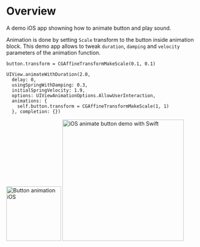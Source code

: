 # Overview

A demo iOS app showning how to animate button and play sound.

Animation is done by setting `Scale` transform to the button inside animation block. This demo app allows to tweak `duration`, `damping` and `velocity` parameters of the animation function. 

    button.transform = CGAffineTransformMakeScale(0.1, 0.1)
    
    UIView.animateWithDuration(2.0,
      delay: 0,
      usingSpringWithDamping: 0.3,
      initialSpringVelocity: 1.9,
      options: UIViewAnimationOptions.AllowUserInteraction,
      animations: {
        self.button.transform = CGAffineTransformMakeScale(1, 1)
      }, completion: {})

<img src='https://raw.githubusercontent.com/evgenyneu/bubble-button-animation-ios-swift/master/images/animation.gif' width='144' alt='Button animation iOS'>

<img src='https://raw.githubusercontent.com/evgenyneu/bubble-button-animation-ios-swift/master/images/screenshot.png' width='320' alt='iOS animate button demo with Swift'>


